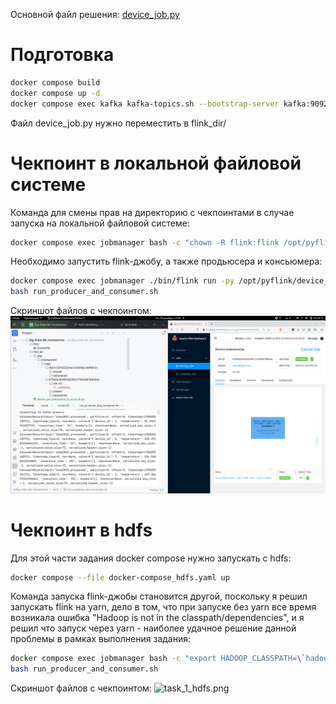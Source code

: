 Основной файл решения: [device_job.py](../device_job.py)

# Подготовка

```bash
docker compose build
docker compose up -d
docker compose exec kafka kafka-topics.sh --bootstrap-server kafka:9092 --create --topic itmo2023 --partitions 2 --replication-factor 1
```

Файл device_job.py нужно переместить в flink_dir/

# Чекпоинт в локальной файловой системе

Команда для смены прав на директорию с чекпоинтами в случае запуска на
локальной файловой системе:

```bash
docker compose exec jobmanager bash -c "chown -R flink:flink /opt/pyflink && chmod 755 /opt/pyflink"
```

Необходимо запустить flink-джобу, а также продьюсера и консьюмера:

```bash
docker compose exec jobmanager ./bin/flink run -py /opt/pyflink/device_job.py -d
bash run_producer_and_consumer.sh
```

Скриншот файлов с чекпоинтом:
![task_1_local_dir_screenshot.png](../screens/task_1_local_dir_screenshot.png)

# Чекпоинт в hdfs

Для этой части задания docker compose нужно запускать с hdfs:
```bash
docker compose --file docker-compose_hdfs.yaml up
```

Команда запуска flink-джобы становится другой, поскольку я решил запускать
flink на yarn, дело в том, что при запуске без yarn все время возникала
ошибка "Hadoop is not in the classpath/dependencies", и я решил что запуск
через yarn - наиболее удачное решение данной проблемы в рамках выполнения
задания:

```bash
docker compose exec jobmanager bash -c "export HADOOP_CLASSPATH=\`hadoop classpath\` && ./bin/yarn-session.sh --detached && ./bin/flink run -py /opt/pyflink/device_job.py -d"
bash run_producer_and_consumer.sh
```

Скриншот файлов с чекпоинтом:
![task_1_hdfs.png](screens%2Ftask_1_hdfs.png)